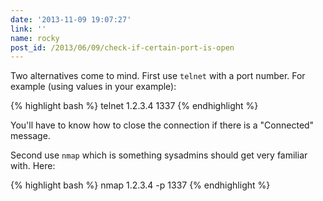 ```yaml
---
date: '2013-11-09 19:07:27'
link: ''
name: rocky
post_id: /2013/06/09/check-if-certain-port-is-open
---
```


Two alternatives come to mind. First use  `telnet`  with a port number. For example (using values in your example):



{% highlight bash %}
telnet 1.2.3.4 1337
{% endhighlight %}



You'll have to know how to close the connection if there is a "Connected" message.

Second use  `nmap`  which is something sysadmins should get very familiar with. Here: 



{% highlight bash %}
nmap 1.2.3.4 -p 1337
{% endhighlight %}

